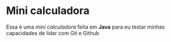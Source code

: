 # Mini calculadora

Essa é uma _mini calculadora_ feita em **Java** para eu testar minhas capacidades de lidar com Git e Github
